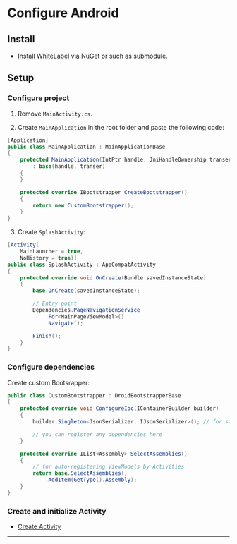 # Configure Android

## Install

- [Install WhiteLabel](xtoolkit/whitelabel.md#install) via NuGet or such as submodule.

## Setup

### Configure project

1. Remove `MainActivity.cs`.

2. Create `MainApplication` in the root folder and paste the following code:

```cs
[Application]
public class MainApplication : MainApplicationBase
{
    protected MainApplication(IntPtr handle, JniHandleOwnership transer)
        : base(handle, transer)
    {
    }

    protected override IBootstrapper CreateBootstrapper()
    {
        return new CustomBootstrapper();
    }
}
```

3. Create `SplashActivity`:

```cs
[Activity(
    MainLauncher = true,
    NoHistory = true)]
public class SplashActivity : AppCompatActivity
{
    protected override void OnCreate(Bundle savedInstanceState)
    {
        base.OnCreate(savedInstanceState);

        // Entry point
        Dependencies.PageNavigationService
            .For<MainPageViewModel>()
            .Navigate();

        Finish();
    }
}
```

### Configure dependencies

Create custom Bootsrapper:

```cs
public class CustomBootstrapper : DroidBootstrapperBase
{
    protected override void ConfigureIoc(IContainerBuilder builder)
    {
        builder.Singleton<JsonSerializer, IJsonSerializer>(); // for saving states

        // you can register any dependencies here
    }

    protected override IList<Assembly> SelectAssemblies()
    {
        // for auto-registering ViewModels by Activities
        return base.SelectAssemblies()
            .AddItem(GetType().Assembly);
    }
}
```

### Create and initialize Activity

- [Create Activity](create-activity.md)

---
